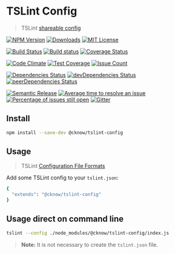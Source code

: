 # TSLint Config

> TSLint [shareable config](http://palantir.github.io/tslint/usage/cli/)

[![NPM Version](https://img.shields.io/npm/v/@cknow/tslint-config.svg)](https://www.npmjs.com/package/@cknow/tslint-config)
[![Downloads](https://img.shields.io/npm/dt/@cknow/tslint-config.svg)](https://www.npmjs.com/package/@cknow/tslint-config)
[![MIT License](https://img.shields.io/npm/l/@cknow/tslint-config.svg)](LICENSE)

[![Build Status](https://travis-ci.org/cknow/tslint-config.svg?branch=master)](https://travis-ci.org/cknow/tslint-config)
[![Build status](https://ci.appveyor.com/api/projects/status/8clpagh6wqasa8v9/branch/master?svg=true)](https://ci.appveyor.com/project/cknow/tslint-config/branch/master)
[![Coverage Status](https://coveralls.io/repos/github/cknow/tslint-config/badge.svg?branch=master)](https://coveralls.io/github/cknow/tslint-config?branch=master)

[![Code Climate](https://codeclimate.com/github/cknow/tslint-config/badges/gpa.svg)](https://codeclimate.com/github/cknow/tslint-config)
[![Test Coverage](https://codeclimate.com/github/cknow/tslint-config/badges/coverage.svg)](https://codeclimate.com/github/cknow/tslint-config/coverage)
[![Issue Count](https://codeclimate.com/github/cknow/tslint-config/badges/issue_count.svg)](https://codeclimate.com/github/cknow/tslint-config)

[![Dependencies Status](https://david-dm.org/cknow/tslint-config/status.svg)](https://david-dm.org/cknow/tslint-config)
[![devDependencies Status](https://david-dm.org/cknow/tslint-config/dev-status.svg)](https://david-dm.org/cknow/tslint-config?type=dev)
[![peerDependencies Status](https://david-dm.org/cknow/tslint-config/peer-status.svg)](https://david-dm.org/cknow/tslint-config?type=peer)

[![Semantic Release](https://img.shields.io/badge/%20%20%F0%9F%93%A6%F0%9F%9A%80-semantic--release-e10079.svg)](https://github.com/semantic-release/semantic-release)
[![Average time to resolve an issue](http://isitmaintained.com/badge/resolution/cknow/tslint-config.svg)](http://isitmaintained.com/project/cknow/tslint-config)
[![Percentage of issues still open](http://isitmaintained.com/badge/open/cknow/tslint-config.svg)](http://isitmaintained.com/project/cknow/tslint-config)
[![Gitter](https://badges.gitter.im/cknow/tslint-config.svg)](https://gitter.im/cknow/tslint-config?utm_source=badge&utm_medium=badge&utm_campaign=pr-badge)

## Install

```bash
npm install --save-dev @cknow/tslint-config
```

## Usage

> TSLint [Configuration File Formats](http://palantir.github.io/tslint/usage/tslint-json/)

Add some TSLint config to your `tslint.json`:

```bash
{
  "extends": "@cknow/tslint-config"
}
```

## Usage direct on command line

```bash
tslint --config ./node_modules/@cknow/tslint-config/index.js
```

> **Note:** It is not necessary to create the `tslint.json` file.
